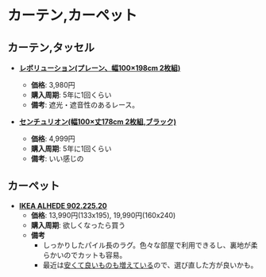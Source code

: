 カーテン,カーペット
====

カーテン,タッセル
----

- [**レボリューション(プレーン、幅100×198cm 2枚組)**](https://www.amazon.co.jp/gp/product/B00HWQA4TW/)
  - **価格**: 3,980円
  - **購入周期**: 5年に1回くらい
  - **備考**: 遮光・遮音性のあるレース。

- [**センチュリオン(幅100×丈178cm 2枚組,ブラック)**](https://www.amazon.co.jp/gp/product/B00H6Y16UQ/)
  - **価格**: 4,999円
  - **購入周期**: 5年に1回くらい
  - **備考**: いい感じの

カーペット
----

- [**IKEA ALHEDE 902.225.20**](http://www.ikea.com/jp/ja/catalog/products/90222520/)
  - **価格**: 13,990円(133x195), 19,990円(160x240)
  - **購入周期**: 欲しくなったら買う
  - **備考**
    - しっかりしたパイル長のラグ。色々な部屋で利用できるし、裏地が柔らかいのでカットも容易。
    - 最近は[安くて良いものも増えている](http://www.ikea.com/jp/ja/catalog/categories/departments/living_room/10692/)ので、選び直した方が良いかも。

